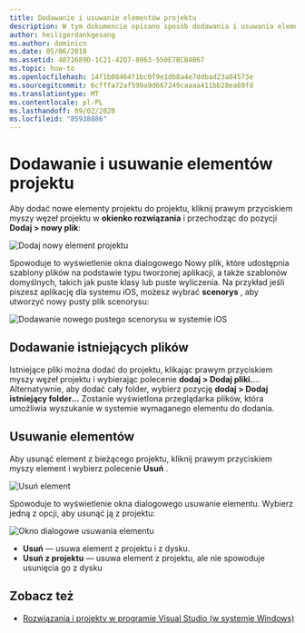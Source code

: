 ```yaml
---
title: Dodawanie i usuwanie elementów projektu
description: W tym dokumencie opisano sposób dodawania i usuwania elementów projektu w programie Visual Studio dla komputerów Mac
author: heiligerdankgesang
ms.author: dominicn
ms.date: 05/06/2018
ms.assetid: 4071689D-1C21-42D7-8963-550E7BCB4B67
ms.topic: how-to
ms.openlocfilehash: 14f1b08464f1bc0f9e1db8a4e7ddbad23a84573e
ms.sourcegitcommit: 6cfffa72af599a9d667249caaaa411bb28ea69fd
ms.translationtype: MT
ms.contentlocale: pl-PL
ms.lasthandoff: 09/02/2020
ms.locfileid: "85938886"
---
```

# <a name="adding-and-removing-project-items"></a>Dodawanie i usuwanie elementów projektu

Aby dodać nowe elementy projektu do projektu, kliknij prawym przyciskiem myszy węzeł projektu w **okienko rozwiązania** i przechodząc do pozycji **Dodaj > nowy plik**:

![Dodaj nowy element projektu](media/add-and-remove-project-items-image1.png)

Spowoduje to wyświetlenie okna dialogowego Nowy plik, które udostępnia szablony plików na podstawie typu tworzonej aplikacji, a także szablonów domyślnych, takich jak puste klasy lub puste wyliczenia. Na przykład jeśli piszesz aplikację dla systemu iOS, możesz wybrać **scenorys** , aby utworzyć nowy pusty plik scenorysu:

![Dodawanie nowego pustego scenorysu w systemie iOS](media/add-and-remove-project-items-image2.png)

## <a name="adding-existing-files"></a>Dodawanie istniejących plików

Istniejące pliki można dodać do projektu, klikając prawym przyciskiem myszy węzeł projektu i wybierając polecenie **dodaj > Dodaj pliki.**... Alternatywnie, aby dodać cały folder, wybierz pozycję **dodaj > Dodaj istniejący folder...** Zostanie wyświetlona przeglądarka plików, która umożliwia wyszukanie w systemie wymaganego elementu do dodania.

## <a name="removing-items"></a>Usuwanie elementów

Aby usunąć element z bieżącego projektu, kliknij prawym przyciskiem myszy element i wybierz polecenie **Usuń** .

![Usuń element](media/add-and-remove-project-items-image3.png)

Spowoduje to wyświetlenie okna dialogowego usuwanie elementu. Wybierz jedną z opcji, aby usunąć ją z projektu:

![Okno dialogowe usuwania elementu](media/add-and-remove-project-items-image4.png)

* **Usuń** — usuwa element z projektu i z dysku.
* **Usuń z projektu** — usuwa element z projektu, ale nie spowoduje usunięcia go z dysku

## <a name="see-also"></a>Zobacz też

* [Rozwiązania i projekty w programie Visual Studio (w systemie Windows)](/visualstudio/ide/solutions-and-projects-in-visual-studio)